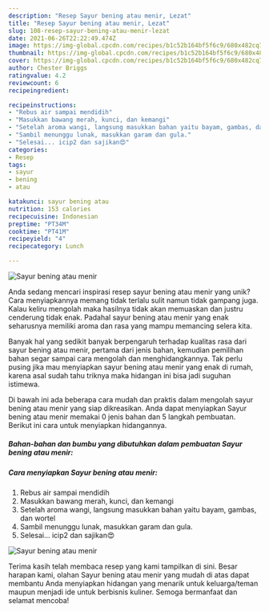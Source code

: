 ```yaml
---
description: "Resep Sayur bening atau menir, Lezat"
title: "Resep Sayur bening atau menir, Lezat"
slug: 108-resep-sayur-bening-atau-menir-lezat
date: 2021-06-26T22:22:49.474Z
image: https://img-global.cpcdn.com/recipes/b1c52b164bf5f6c9/680x482cq70/sayur-bening-atau-menir-foto-resep-utama.jpg
thumbnail: https://img-global.cpcdn.com/recipes/b1c52b164bf5f6c9/680x482cq70/sayur-bening-atau-menir-foto-resep-utama.jpg
cover: https://img-global.cpcdn.com/recipes/b1c52b164bf5f6c9/680x482cq70/sayur-bening-atau-menir-foto-resep-utama.jpg
author: Chester Briggs
ratingvalue: 4.2
reviewcount: 6
recipeingredient:

recipeinstructions:
- "Rebus air sampai mendidih"
- "Masukkan bawang merah, kunci, dan kemangi"
- "Setelah aroma wangi, langsung masukkan bahan yaitu bayam, gambas, dan wortel"
- "Sambil menunggu lunak, masukkan garam dan gula."
- "Selesai... icip2 dan sajikan😍"
categories:
- Resep
tags:
- sayur
- bening
- atau

katakunci: sayur bening atau 
nutrition: 153 calories
recipecuisine: Indonesian
preptime: "PT34M"
cooktime: "PT41M"
recipeyield: "4"
recipecategory: Lunch

---
```



![Sayur bening atau menir](https://img-global.cpcdn.com/recipes/b1c52b164bf5f6c9/680x482cq70/sayur-bening-atau-menir-foto-resep-utama.jpg)

Anda sedang mencari inspirasi resep sayur bening atau menir yang unik? Cara menyiapkannya memang tidak terlalu sulit namun tidak gampang juga. Kalau keliru mengolah maka hasilnya tidak akan memuaskan dan justru cenderung tidak enak. Padahal sayur bening atau menir yang enak seharusnya memiliki aroma dan rasa yang mampu memancing selera kita.



Banyak hal yang sedikit banyak berpengaruh terhadap kualitas rasa dari sayur bening atau menir, pertama dari jenis bahan, kemudian pemilihan bahan segar sampai cara mengolah dan menghidangkannya. Tak perlu pusing jika mau menyiapkan sayur bening atau menir yang enak di rumah, karena asal sudah tahu triknya maka hidangan ini bisa jadi suguhan istimewa.


Di bawah ini ada beberapa cara mudah dan praktis dalam mengolah sayur bening atau menir yang siap dikreasikan. Anda dapat menyiapkan Sayur bening atau menir memakai 0 jenis bahan dan 5 langkah pembuatan. Berikut ini cara untuk menyiapkan hidangannya.

<!--inarticleads1-->

##### Bahan-bahan dan bumbu yang dibutuhkan dalam pembuatan Sayur bening atau menir:





<!--inarticleads2-->

##### Cara menyiapkan Sayur bening atau menir:

1. Rebus air sampai mendidih
1. Masukkan bawang merah, kunci, dan kemangi
1. Setelah aroma wangi, langsung masukkan bahan yaitu bayam, gambas, dan wortel
1. Sambil menunggu lunak, masukkan garam dan gula.
1. Selesai... icip2 dan sajikan😍
<img src="//assets-global.cpcdn.com/assets/icons/button_play-2c75c40dde080a61004c1f40b05d8f140eaff45d7e9e6481dc71c63d2e7c4909.png" alt="Sayur bening atau menir">



Terima kasih telah membaca resep yang kami tampilkan di sini. Besar harapan kami, olahan Sayur bening atau menir yang mudah di atas dapat membantu Anda menyiapkan hidangan yang menarik untuk keluarga/teman maupun menjadi ide untuk berbisnis kuliner. Semoga bermanfaat dan selamat mencoba!

